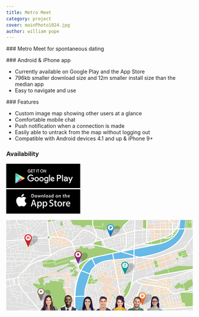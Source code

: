 ```yaml
---
title: Metro Meet
category: project
cover: mainPhoto1024.jpg
author: william pope
---
```


### Metro Meet for spontaneous dating
 
### Android & iPhone app
* Currently available on Google Play and the App Store
* 796kb smaller download size and 12m smaller install size than the median app
* Easy to navigate and use 

### Features
* Custom image map showing other users at a glance
* Comfortable mobile chat
* Push notification when a connection is made
* Easily able to untrack from the map without logging out 
* Compatible with Android devices 4.1 and up & iPhone 9+

### Availability

<a href="https://play.google.com/store/apps/details?id=com.ubermeets">
    <img src="gplay.png" />
</a>
<br />
<a href="https://apps.apple.com/us/app/id1516134474">
    <img src="appstore.png" />
</a>
<br />

![app pic](./mainPhoto1024.jpg)

